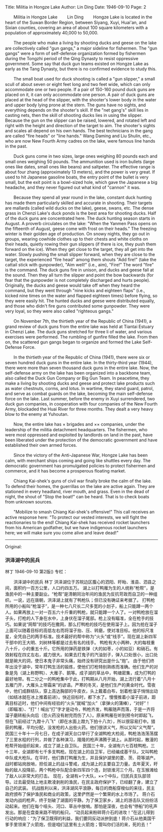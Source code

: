 Title: Militia in Hongze Lake
Author: Lin Ding
Date: 1946-09-10
Page: 2

　　Militia in Hongze Lake
　　Lin Ding
　　Hongze Lake is located in the heart of the Suwan Border Region, between Siyang, Xuyi, Huai'an, and Sixian counties, covering an area of about 100 square kilometers with a population of approximately 40,000 to 50,000.

　　The people who make a living by shooting ducks and geese on the lake are collectively called "gun gangs," a major sideline for fishermen. The "gun gangs" were a form of self-defense organization formed by fishermen during the Tongzhi period of the Qing Dynasty to resist oppressive government. Some say that duck gun teams existed on Hongze Lake as early as the Tang Dynasty, but there is no confirmed evidence to study this.

　　The small boat used for duck shooting is called a "gun slipper," a small scull of about seven or eight feet long and two feet wide, which can only accommodate one or two people. If a pair of 150-160 pound duck guns are placed on it, it can only accommodate one person. A pair of duck guns are placed at the head of the slipper, with the shooter's lower body in the water and upper body lying prone at the stern. The guns have no sights, and everything depends on the shooter's skill. If the "net gang's" skill lies in casting nets, then the skill of shooting ducks lies in using the slipper. Because the gun on the slipper can be raised, lowered, and rotated left and right with the height and direction of the target to aim. The shooter's sights and scales all depend on his own hands. The best technicians in the gang are called "fire heads" or "line hands." Wang Daming and Liu Shulin, etc., who are now New Fourth Army cadres on the lake, were famous line hands in the past.

　　Duck guns come in two sizes, large ones weighing 80 pounds each and small ones weighing 50 pounds. The ammunition used is iron bullets (large ones like dates, small ones like beans) and saltpeter. The effective range is about four zhang (approximately 13 meters), and the power is very great. If used to hit Japanese gasoline boats, the entry point of the bullet is very small, but the exit point is a bowl-sized hole, which gave the Japanese a big headache, and they never figured out what kind of "cannon" it was.

　　Because they spend all year round in the lake, constant duck hunting has made them particularly skilled and accurate in shooting. Their targets are mallards (called wild ducks on the lake), geese, swans, etc. The dense grass in Chenzi Lake's duck ponds is the best area for shooting ducks. Half of the duck guns are concentrated here. The duck hunting season starts in August. A proverb circulates on the lake: "When the Yanmen Pass opens on the fifteenth of August, geese come with frost on their heads." The freezing winter is their golden age of production. On snowy nights, they go out in groups, wearing cowhide clothes up to their chests and white cloths on their heads, quietly rowing their gun slippers (if there is ice, they push them forward on the ice). When they get close to the target, they all get into the water. Slowly pushing the small slipper forward, when they are close to the target, the experienced "fire head" among them shouts "Add fire!" (take the cattail stick with gunpowder), "Aim well!" (i.e., aim), "Fire!" The word "fire" is the command. The duck guns fire in unison, and ducks and geese fall at the sound. Then they all turn the slipper and point the bow backwards (for fear that the gunpowder is not completely discharged and hurts people). Originally, the ducks and geese would take off when they heard the command, but they went through "nine kicks and eighteen flaps" (i.e., kicked nine times on the water and flapped eighteen times) before flying, so they were easily hit. The hunted ducks and geese were distributed equally, and those who didn't fire guns contributed some gunpowder. They were very loyal, so they were also called "righteous gangs."

　　On November 7th, the thirtieth year of the Republic of China (1941), a grand review of duck guns from the entire lake was held at Tiantai Estuary in Chenzi Lake. The duck guns stretched for three li of water, and various exercises were performed. The rumbling of gunfire filled the lake. From then on, the scattered gun gangs began to organize and formed the Lake Self-Defense Force.

　　In the thirtieth year of the Republic of China (1941), there were six or seven hundred duck guns in the entire lake. In the thirty-third year (1944), there were more than seven thousand duck guns in the entire lake. Now, the self-defense army on the lake has been organized into a backbone team, also called the Duck Gun Company or Big Gun Team. In peacetime, they make a living by shooting ducks and geese and protect lake products such as water chestnuts, corms, and lotus. In wartime, they stand guard, patrol, and serve as combat guards on the lake, becoming the main self-defense force on the lake. Last summer, before the enemy in Xuyi surrendered, two duck gun companies, in cooperation with four companies of the New Fourth Army, blockaded the Huai River for three months. They dealt a very heavy blow to the enemy at Yuhoutan.

　　Now, the entire lake has × brigades and ×× companies, under the leadership of the militia detachment headquarters. The fishermen, who were most oppressed and exploited by landlords on land in the past, have been liberated under the protection of the democratic government and have established their own armed forces.

　　Since the victory of the Anti-Japanese War, Hongze Lake has been calm, with merchant ships coming and going like shuttles every day. The democratic government has promulgated policies to protect fishermen and commerce, and it has become a prosperous floating market.

　　Chiang Kai-shek's guns of civil war finally broke the calm of the lake. To defend their homes, the guerrillas on the lake are active again. They are stationed in every headland, river mouth, and grass. Even in the dead of night, the shout of "Stop the boat!" can be heard. That is to check boats from unknown sources.

　　"Mobilize to smash Chiang Kai-shek's offensive!" This call receives an active response here: "To protect our vested interests, we will fight the reactionaries to the end! Chiang Kai-shek has received rocket launchers from his American godfather, but we have indigenous rocket launchers here; we will make sure you come alive and leave dead!"



<hr /> 

Original: 


### 洪泽湖中的民兵
林丁
1946-09-10
第2版()
专栏：

　　洪泽湖中的民兵
    林丁
    洪泽湖位于苏皖边区腹心的泗阳、盱眙、淮县、泗县之间，面积约一百方公里，人口约四五万。
    湖上以打鸭雁为生的人统称“枪帮”，是渔民中的一种主要副业。“枪帮”是清朝同治年间的渔民为反抗苛政而自卫的一种组织。一说，远在唐朝，洪泽湖上就有了鸭枪队；但已没有确证来考据了。
    打鸭枪所用的小船叫“枪溜子”，是一种七八尺长二尺多宽的小划子，船上只能蹲一两个人。如果再放上一对一百五六十斤重的鸭枪，就只能蹲一个人了。一对鸭枪放在溜子头，打枪的人下身在水中，上身伏在溜子尾部。枪上没有瞄准，全在枪手的技巧。如果说“网帮”的技巧在撒网，那么打鸭枪的技巧在使用溜子上。因为抢在溜子上面可以随着目标的高低左右而将溜子抬、压、转磨，使对准目标。他的标尺准星，全凭自己的两手标准。技术最好的帮中称为“火头”或“线手”。现在湖上新四军干部中的王大明、刘树林等都是过去有名的线手。
    鸭枪有大小两种，大的每枝重八十斤，小的重五十斤。它所用的弹药是铁弹（大的如枣，小的如豆）和硝石。有效射程在四丈左右，威力很大。如果去打鬼子的汽油划子，弹入口处很小，出口处就是碗大的洞，使日本鬼子非常头痛，始终没有研究出是什么“炮”。
    由于他们终年出没于湖中，常年打鸭生活的锻炼，使他们打枪特别熟练而准确。他们生产的对象是凫（湖上称野鸭）、大雁子、鹅等。成子湖的草丛中，鸭塘密集，成为打鸭的最好地带。有二分之一的鸭枪集中于此，打鸭期从八月开始，湖上流行着“八月十五雁门开，大雁头上带霜来”的谚语。严寒的冬天，是他们生产的黄金时代。雪夜中，他们成群结队，穿上高达胸部的牛皮衣，头上戴着白布，划着枪溜子悄悄出动（如结冰就在冰上推着前进）。快近目标时，都下水了。慢慢推着小溜子前进，距离目标近时，他们中间有经验的“火头”就喊“加火”（拿弹火的蒲棒），“对好”！（即瞄准）、“打”！喊出“打”字才是动令，鸭枪齐发，鸭雁随声而落，于是一齐将溜子磨转船头向后（恐火药没有射完而伤了人）。原来鸭雁在听到预令时即起飞，但在飞前经过“九蹬十八飞”（即在水面上蹬九下拍十八次），所以很容易打中。猎获的鸭雁，平均分配，没发枪的人出些火药。他们很讲义气，所以又叫“义气帮”。
    民国三十年十一月七日，在成子湖天台口举行了全湖鸭枪大检阅，鸭枪浩浩荡荡摆了三里水程的行列，并做了各种演习，隆隆的枪声沸腾于湖上。从那时起，散漫的枪帮开始组织起来，成立了湖上自卫队。
    民国三十年，全湖有六七百枝鸭枪。三十三年，全湖即有七千多支鸭枪。现在湖上的自卫军，已经编成基干队，又叫鸭枪中队或大枪队。在平时，他们靠打鸭雁为生，并且保护湖里的菱、茨、荷等湖产。战时都站岗放哨，担任湖上的战斗警戒，成为湖上的主要自卫力量。去年夏天，盱眙的敌人投降前，两个鸭枪中队配合新四军四个连，封锁淮河三个月。在玉猴滩给了敌人以非常大的打击。
    现在，全湖有×个大队，××个中队，归民兵支队部领导。过去最受陆上地主欺凌剥削的渔民，在民主政府保护下，已经翻了身，建立了自己的武装。
    抗战胜利以来，洪泽湖风平浪静，每日的商船穿梭似的来往，民主政府颁布了保护渔民和商业的政策，这里俨然是一个繁荣的水上市场了。
    蒋介石发动内战的枪声，终于划破了湖面的平静。为了保卫家乡，湖上的游击队又纷纷活动起来。他们在每个咀头、河口、草丛中放哨。那怕是深夜，也会有“停船”的吼声发出。那是在盘查来路不明的船只。
    “动员起来粉碎蒋介石的进攻！”在这儿得到行动的响应：“为了保卫既得的利益，我们要同反动派拚到底！蒋介石从他美国干爹手里领来了火箭炮，但是咱们这里有土火箭炮；管叫你们活的来，死的去！”
